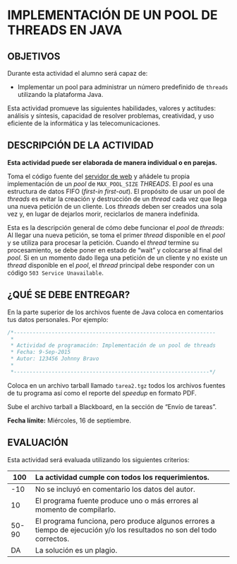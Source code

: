# IMPLEMENTACIÓN DE UN POOL DE THREADS EN JAVA
## OBJETIVOS
Durante esta actividad el alumno será capaz de:

* Implementar un pool para administrar un número predefinido de `threads` utilizando la plataforma Java.

Esta actividad promueve las siguientes habilidades, valores y actitudes: análisis y síntesis, capacidad de resolver problemas, creatividad, y uso eficiente de la informática y las telecomunicaciones.

## DESCRIPCIÓN DE LA ACTIVIDAD
**Esta actividad puede ser elaborada de manera individual o en parejas.**

Toma el código fuente del [servidor de web]() y añádele tu propia implementación de un _pool_ de `MAX_POOL_SIZE` _THREADS_. El _pool_ es una estructura de datos FIFO (_first-in first-out_). El propósito de usar un pool de _threads_ es evitar la creación y destrucción de un _thread_ cada vez que llega una nueva petición de un cliente. Los _threads_ deben ser creados una sola vez y, en lugar de dejarlos morir, reciclarlos de manera indefinida.

Esta es la descripción general de cómo debe funcionar el _pool_ de _threads_: Al llegar una nueva petición, se toma el primer _thread_ disponible en el _pool_ y se utiliza para procesar la petición. Cuando el _thread_ termine su procesamiento, se debe poner en estado de “wait” y colocarse al final del _pool_. Si en un momento dado llega una petición de un cliente y no existe un _thread_ disponible en el _pool_, el _thread_ principal debe responder con un código `503 Service Unavailable`.

## ¿QUÉ SE DEBE ENTREGAR?
En la parte superior de los archivos fuente de Java coloca en comentarios tus datos personales. Por ejemplo:

```c
/*----------------------------------------------------------------
 *
 * Actividad de programación: Implementación de un pool de threads
 * Fecha: 9-Sep-2015
 * Autor: 123456 Johnny Bravo
 *
 *--------------------------------------------------------------*/
 ```

Coloca en un archivo tarball llamado `tarea2.tgz` todos los archivos fuentes de tu programa así como el reporte del _speedup_ en formato PDF.

Sube el archivo tarball a Blackboard, en la sección de “Envío de tareas”.

**Fecha límite:** Miércoles, 16 de septiembre.

## EVALUACIÓN
Esta actividad será evaluada utilizando los siguientes criterios:

100 |	La actividad cumple con todos los requerimientos.
--- | :---
-10 |	No se incluyó en comentario los datos del autor.
10	| El programa fuente produce uno o más errores al momento de compilarlo.
50-90	| El programa funciona, pero produce algunos errores a tiempo de ejecución y/o los resultados no son del todo correctos.
DA |	La solución es un plagio.
